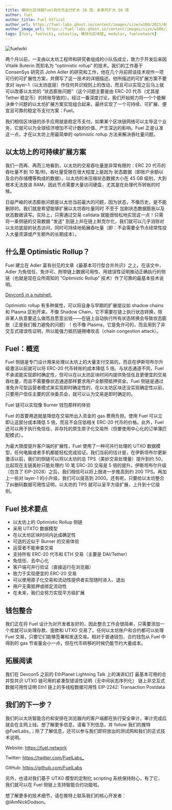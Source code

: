 ```yaml
---
title: 模块化区块链Fuel将代币支付扩大 10 倍，未来可扩大 50 倍
author: fuel
author_title: Fuel Offical
author_url: https://fuel-labs.ghost.io/content/images/size/w100/2021/09/logo.svg
author_image_url: https://fuel-labs.ghost.io/content/images/size/w100/2021/09/logo.svg
tags: [fuel, fuelwiki, celestia, 模块化区块链, modular, fuelnetwork]
---
```


![fuelwiki](https://fuel-labs.ghost.io/content/images/size/w2000/2021/09/1_UyUzXRciZt6sx6x7qD_ZOQ.png)

两个月以前，一支由以太坊工程师和研究者组成的小队伍成立，致力于开发后来因 Vitalik Buterin 而知名为 “optimistic rollup” 的技术。我们的工作基于 ConsenSys 研究员 John Adler 的研究和工作，他在几个月前把该技术视作一项可行的可扩展性方案，并撰写了这一技术的详细描述。他所描述的可扩展方案不要求对 layer-1（以太坊底层）作任何共识规则上的改动，而且可以实现之后马上就可以改善以太坊的 “状态膨胀问题”（这个问题主要是由 ERC-20 代币（尤其是 Tether 稳定币）的转账导致的）。经过一番深度讨论，我们开始努力将一个个能解决单个问题的以太坊扩展方案实现组合起来，最终实现了一个可持续、可扩展、便宜且可靠的稳定币支付方案：Fuel。

我们相信区块链的杀手应用就是稳定币支付。如果某个区块链网络可以主导这个业务，它就可以为全球经济增加不可计数的价值、产生深远的影响。Fuel 正是认准这一点，才在以太坊上用最简单的 optimistic rollup 方法来解决吞吐量问题。

## 以太坊上的可持续扩展方案

我们一而再、再而三地看到，以太坊的交易吞吐量是非常有限的：ERC 20 代币的吞吐量不到 10 笔/秒。吞吐量受限在很大程度上是因为 状态数据（即账户余额以及合约存储槽等构成的数据）。以太坊的未压缩状态数据大小在 45 GB 级别，大到根本无法放进 RAM，因此节点需要大量访问硬盘，尤其是在处理代币转账的时候。

日益严峻的状态膨胀问题是以太坊当前最大的问题，因为状态，不像历史，是不能删除的。我们就是希望能够扩展以太坊吞吐量同时 不至于 加剧状态数据膨胀以及状态数据读写。实际上，只需通过交易 calldata 就能很轻松地实现这一点！只需将一条侧链的交易数据 “发送” 到链上并在链上默克尔化，我们就可以几乎消除对以太坊底层的状态访问，同时可持续地拓展吞吐量（即：不会需要全节点经常性投入大量资源或产生额外的长期成本）。

## 什么是 Optimistic Rollup？

Fuel 建立在 Adler 富有创见的文章《最基本可行型合并共识》之上。在该文中，Adler 为免信任、免许可、附带链上数据可用性、用错误性证明推动正确执行的侧链（也就是现在众所周知的 “Optimistic Rollup” 技术）作了可靠的最基本技术说明。

[Devcon5 in a nutshell.](https://twitter.com/PhABCD/status/1184220223693557762?ref_src=twsrc%5Etfw%7Ctwcamp%5Etweetembed%7Ctwterm%5E1184220223693557762%7Ctwgr%5E149e1627c9897a4df564502263267eac3a8ed3e5%7Ctwcon%5Es1_c10&ref_url=https%3A%2F%2Ffuel-labs.ghost.io%2Ffuel-scaling-token-payments-10x-today-50x-in-the-near-future%2F)

Optimistic rollup 有多种属性，可以将自身与早期的扩展提议如 shadow chains 和 Plasma 区别开来。不像 Shadow Chain，它不需要在链上执行状态转换，除非某人执意要这么做而且愿意出钱——在链上自动执行所有状态转换会导致状态膨胀（正是我们极力避免的问题）！也不像 Plasma，它是免许可的，而且用到了非交互式错误性证明，所以能强力抵抗链拥堵攻击（chain congestion attack）。

## Fuel：概览

Fuel 侧链是专门设计用来处理以太坊上的大量支付交易的，而且在伊斯坦布尔升级激活以前就可以将 ERC-20 代币转账的成本降低 5 倍。与状态通道不同，Fuel 不承诺能实现即时确定性，但可以在以太坊区块时间内提供免信任且更便宜的交易吞吐量，而且不需要像状态通道那样要求用户全额预抵押资金。Fuel 侧链是通过准免许可型运营者模式来实现即时确定性的，在以太坊区块还没实现确定性以前，只要用户信任主要的区块委员会，就可以认为交易是即时确定的。

Fuel 链可以实现像 Burner 钱包那样的体验

Fuel 的首要用途就是降低在交易所出入资金的 gas 费用负担。使用 Fuel 可以立即让这部分成本降低 5 倍，而且不会压低相关 ERC-20 代币的价格。此外，Fuel 还可以用于执行免信任、非存托的原生原子化交易所（但要使用中心化的订单簿匹配模式）。

为最大限度提升客户端的扩展性，Fuel 使用了一种可并行处理的 UTXO 数据模型，任何电脑或者手机都能轻松完成验证。我们当前的估计是，在伊斯坦布尔更新激活以前，我们的侧链可以将以太坊的总 TPS（美妙交易处理量）提升到约 50，比起现在主链美妙只能处理约 10 笔 ERC-20 交易是 5 倍的提升。伊斯坦布尔升级（包含了 EIP-2028）之后，我们相信可以将上限进一步推高到约 200 TPS。再加上一些对 layer-1 的小升级，我们可以提高到 2000。还有呢，只要给以太坊整合了纠删码数据可用性证明，以太坊的 TPS 就可以呈平方级扩展，上升到十亿级别。

## Fuel 技术要点

- 以太坊上的 Optimistic Rollup 侧链
- 采用 UTXTO 数据模型
- 在以太坊区块时间内达成确定性
- 可选的近似于 Burner 的交易体验
- 运营者不能审查交易
- 支持所有 ERC-20 代币和 ETH 交易（主要是 DAI/Tether）
- 免信任、去中心化
- 客户端可并行验证（直接运行在浏览器）
- 致力于实现便宜的 ERC-20 交易
- 可以使用原子化交易和流动性提供者实现随时进入、退出
- 用户无需抵押或绑定流动性
- 在未来，我们会努力实现平方级扩展

## 钱包整合

我们正在将 Fuel 设计为对开发者友好的，因此整合工作会很简单，只需要添加一个库就可以处理存款、提款和 UTXO 交易了。任何以太坊账户和合约都可以处理 Fuel 交易，只要它们能够签署和发送交易。相对于普通钱包，合约钱包从 Fuel 中得到的 gas 节省量会小一点，但在代币转移的时候仍能节约大量成本。

## 拓展阅读

我们在 Devcon5 之前的 EthPlanet Lightning Talk 上的演讲幻灯
最基本可用的合并型共识
UTXO 链可用的紧凑型错误性证明（无中间状态序列化）
链上非交互式数据可用性证明
Eth1 链上的多线程数据可用性
EIP-2242: Transaction Postdata

## 我们的下一步？

我们的以太坊智能合约和安排在浏览器内的客户端都在执行安全审计，审计完成后就会在主网上线。想了解更多信息，请看下列信息，并 follow 我们的推特 @FuelLabs\_；除了了解信息，还可以参与我们即将放出的测试网和我们的正式技术说明。

Website: <https://fuel.network>

Twitter: <https://twitter.com/FuelLabs_>

GitHub: <https://github.com/FuelLabs>

另外，也请对我们基于 UTXO 模型的定制化 scripting 系统保持耐心，有了它，我们就可以在 Fuel 侧链上支持智能合约功能啦。

想了解更多的技术细节，请在推特上联系我们的核心开发者：@IAmNickDodson。
